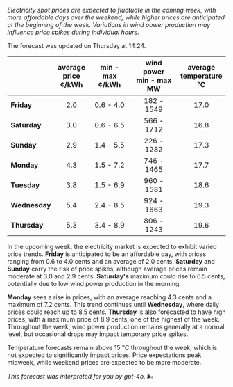 *Electricity spot prices are expected to fluctuate in the coming week, with more affordable days over the weekend, while higher prices are anticipated at the beginning of the week. Variations in wind power production may influence price spikes during individual hours.*

The forecast was updated on Thursday at 14:24.

|              | average<br>price<br>¢/kWh | min - max<br>¢/kWh | wind power<br>min - max<br>MW | average<br>temperature<br>°C |
|:-------------|:----------------:|:----------------:|:-------------:|:-------------:|
| **Friday** | 2.0 | 0.6 - 4.0 | 182 - 1549 | 17.0 |
| **Saturday** | 3.0 | 0.6 - 6.5 | 566 - 1712 | 16.8 |
| **Sunday** | 2.9 | 1.4 - 5.5 | 226 - 1282 | 17.3 |
| **Monday** | 4.3 | 1.5 - 7.2 | 746 - 1465 | 17.7 |
| **Tuesday** | 3.8 | 1.5 - 6.9 | 960 - 1581 | 18.6 |
| **Wednesday** | 5.4 | 2.4 - 8.5 | 924 - 1663 | 19.3 |
| **Thursday** | 5.3 | 3.4 - 8.9 | 806 - 1243 | 19.6 |

In the upcoming week, the electricity market is expected to exhibit varied price trends. **Friday** is anticipated to be an affordable day, with prices ranging from 0.6 to 4.0 cents and an average of 2.0 cents. **Saturday** and **Sunday** carry the risk of price spikes, although average prices remain moderate at 3.0 and 2.9 cents. **Saturday's** maximum could rise to 6.5 cents, potentially due to low wind power production in the morning.

**Monday** sees a rise in prices, with an average reaching 4.3 cents and a maximum of 7.2 cents. This trend continues until **Wednesday**, where daily prices could reach up to 8.5 cents. **Thursday** is also forecasted to have high prices, with a maximum price of 8.9 cents, one of the highest of the week. Throughout the week, wind power production remains generally at a normal level, but occasional drops may impact temporary price spikes.

Temperature forecasts remain above 15 °C throughout the week, which is not expected to significantly impact prices. Price expectations peak midweek, while weekend prices are expected to be more moderate.

*This forecast was interpreted for you by gpt-4o.* 🌬️
